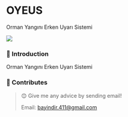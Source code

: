 # OYEUS
Orman Yangını Erken Uyarı Sistemi


![](https://img.shields.io/badge/JavaScript-F7DF1E?logo=javascript&logoColor=black)


### 🎀 Introduction
Orman Yangını Erken Uyarı Sistemi








### 🤝 Contributes

> 😊 Give me any advice by sending email!
>
> Email: bayindir.411@gmail.com

